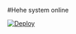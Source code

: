 
#Hehe system online

[![Deploy](https://www.herokucdn.com/deploy/button.svg)](https://heroku.com/deploy?template=https://github.com/Muhammedhashirm009/tst)
